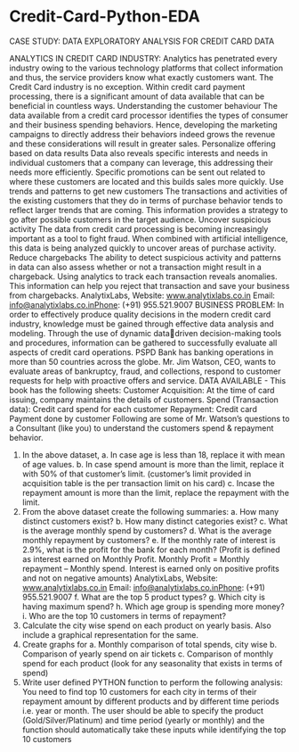 # Credit-Card-Python-EDA

CASE STUDY:
DATA EXPLORATORY ANALYSIS FOR CREDIT CARD
DATA

ANALYTICS IN CREDIT CARD INDUSTRY:
Analytics has penetrated every industry owing to the various technology platforms that
collect information and thus, the service providers know what exactly customers want. The
Credit Card industry is no exception. Within credit card payment processing, there is a
significant amount of data available that can be beneficial in countless ways.
Understanding the customer behaviour
The data available from a credit card processor identifies the types of consumer and their
business spending behaviors. Hence, developing the marketing campaigns to directly
address their behaviors indeed grows the revenue and these considerations will result in
greater sales.
Personalize offering based on data results
Data also reveals specific interests and needs in individual customers that a company can
leverage, this addressing their needs more efficiently. Specific promotions can be sent out
related to where these customers are located and this builds sales more quickly.
Use trends and patterns to get new customers
The transactions and activities of the existing customers that they do in terms of purchase
behavior tends to reflect larger trends that are coming. This information provides a strategy
to go after possible customers in the target audience.
Uncover suspicious activity
The data from credit card processing is becoming increasingly important as a tool to fight
fraud. When combined with artificial intelligence, this data is being analyzed quickly to
uncover areas of purchase activity.
Reduce chargebacks
The ability to detect suspicious activity and patterns in data can also assess whether or not a
transaction might result in a chargeback. Using analytics to track each transaction reveals
anomalies. This information can help you reject that transaction and save your business
from chargebacks.
AnalytixLabs, Website: www.analytixlabs.co.in Email: info@analytixlabs.co.inPhone: (+91) 955.521.9007
BUSINESS PROBLEM:
In order to effectively produce quality decisions in the modern credit card industry, knowledge 
must be gained through effective data analysis and modeling. Through the use of dynamic datadriven decision-making tools and procedures, information can be gathered to successfully evaluate 
all aspects of credit card operations. PSPD Bank has banking operations in more than 50 countries 
across the globe. Mr. Jim Watson, CEO, wants to evaluate areas of bankruptcy, fraud, and 
collections, respond to customer requests for help with proactive offers and service.
DATA AVAILABLE -
This book has the following sheets:
Customer Acquisition: At the time of card issuing, company maintains the details of customers.
Spend (Transaction data): Credit card spend for each customer
Repayment: Credit card Payment done by customer
Following are some of Mr. Watson’s questions to a Consultant (like you) to understand the 
customers spend & repayment behavior.
1. In the above dataset,
 a. In case age is less than 18, replace it with mean of age values.
 b. In case spend amount is more than the limit, replace it with 50% of that customer’s limit. 
(customer’s limit provided in acquisition table is the per transaction limit on his card)
 c. Incase the repayment amount is more than the limit, replace the repayment with the 
limit.
2. From the above dataset create the following summaries:
 a. How many distinct customers exist?
 b. How many distinct categories exist?
 c. What is the average monthly spend by customers?
 d. What is the average monthly repayment by customers?
 e. If the monthly rate of interest is 2.9%, what is the profit for the bank for each month? 
(Profit is defined as interest earned on Monthly Profit. Monthly Profit = Monthly repayment 
– Monthly spend. Interest is earned only on positive profits and not on negative amounts)
AnalytixLabs, Website: www.analytixlabs.co.in Email: info@analytixlabs.co.inPhone: (+91) 955.521.9007
 f. What are the top 5 product types?
 g. Which city is having maximum spend?
 h. Which age group is spending more money?
i. Who are the top 10 customers in terms of repayment?
3. Calculate the city wise spend on each product on yearly basis. Also include a graphical 
representation for the same.
4. Create graphs for
 a. Monthly comparison of total spends, city wise
 b. Comparison of yearly spend on air tickets
 c. Comparison of monthly spend for each product (look for any seasonality
 that exists in terms of spend)
5. Write user defined PYTHON function to perform the following analysis:
You need to find top 10 customers for each city in terms of their repayment amount by 
different products and by different time periods i.e. year or month. The user should be able 
to specify the product (Gold/Silver/Platinum) and time period (yearly or monthly) and the 
function should automatically take these inputs while identifying the top 10 customers
